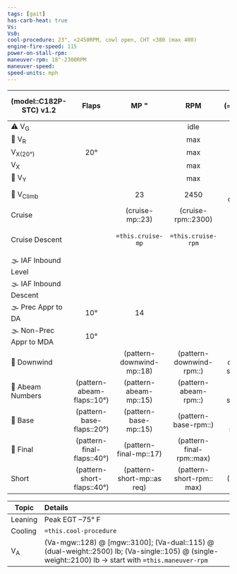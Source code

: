 ```yaml
---
tags: [gait]
has-carb-heat: true
Vs:
Vs0:
cool-procedure: 23", <2450RPM, cowl open, CHT <380 (max 400)
engine-fire-speed: 115
power-on-stall-rpm:
maneuver-rpm: 18"-2300RPM
maneuver-speed: 
speed-units: mph
---
```


| **(model::C182P-STC)** v1.2 |         **Flaps**          |          **MP "**          |          **RPM**          | **IAS (`=this.speed-units`)** | **FPM** |
| --------------------------- |:--------------------------:|:--------------------------:|:-------------------------:|:-----------------------------:| ------- |
| ⚠️ V<sub>G</sub>            |                            |                            |           idle            |           (Vg::86)            |         |
| 🛫 V<sub>R</sub>            |                            |                            |            max            |           (Vr::60)            |         |
| V<sub>X(20°)</sub>          |            20°             |                            |            max            |          (Vx10::63)           |         |
| V<sub>X</sub>               |                            |                            |            max            |           (Vx::73)            |         |
| 🛫 V<sub>Y</sub>            |                            |                            |            max            |           (Vy::91)            |         |
| 🛫 V<sub>Climb</sub>        |                            |             23             |           2450            |      (cruise-climb::105)      |         |
| Cruise                      |                            |      (cruise-mp::23)       |    (cruise-rpm::2300)     |       (cruise-speed::)        |         |
| Cruise Descent              |                            |     `=this.cruise-mp`      |    `=this.cruise-rpm`     |  (cruise-descent-speed::)   |         |
| 🌫️ IAF Inbound Level        |                            |                            |                           |              90               | 0       |
| 🌫️ IAF Inbound Descent      |                            |                            |                           |              90               | \-800   |
| 🌫️ Prec Appr to DA          |            10°             |             14             |                           |              100              | \-600   |
| 🌫️ Non-Prec Appr to MDA     |            10°             |                            |                           |              90               | \-800   |
| 🛬 Downwind                 |                            | (pattern-downwind-mp::18)  | (pattern-downwind-rpm::)  | (pattern-downwind-speed::100) | 0       |
| 🛬 Abeam Numbers            | (pattern-abeam-flaps::10°) |   (pattern-abeam-mp::15)   |   (pattern-abeam-rpm::)   |  (pattern-abeam-speed::100)   |     |
| 🛬 Base                     | (pattern-base-flaps::20°)  |   (pattern-base-mp::15)    |   (pattern-base-rpm::)    |   (pattern-base-speed::90)    |         |
| 🛬 Final                    | (pattern-final-flaps::40°) |   (pattern-final-mp::17)   | (pattern-final-rpm::max)  |          (Vref::80)           | -350     |
| Short                       | (pattern-short-flaps::40°) | (pattern-short-mp::as req) | (pattern-short-rpm:: max) |         (Vshort::70)          |         |

| Topic         | Details                                                                                                           |
| ------------- |:----------------------------------------------------------------------------------------------------------------- |
| Leaning       | Peak EGT –75° F                                                                                                   |
| Cooling       | `=this.cool-procedure`                                                                                                                  |
| V<sub>A</sub> | (Va-mgw::128) @ [mgw::3100]; (Va-dual::115) @ (dual-weight::2500) lb; (Va-single::105) @ (single-weight::2100) lb -> start with `=this.maneuver-rpm` |
